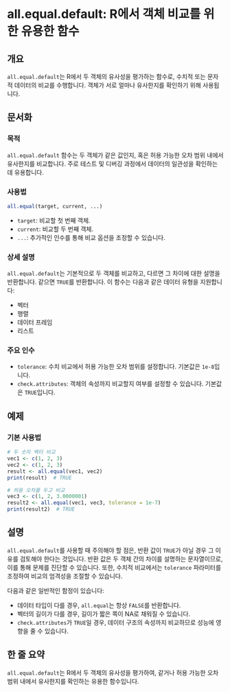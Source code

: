 <!--
Meta Description: # all.equal.default: R에서 객체 비교를 위한 유용한 함수 ## 개요 `all.equal.default`는 R에서 두 객체의 유사성을 평가하는 함수로, 수치적 또는 문자적 데이터의 비교를 수행합니다. 객체가 서로 얼마나 유사한지를 확인하기 위해 사용됩니...
Meta Keywords: all, equal, 있습니다, default, true
-->

# all.equal.default: R에서 객체 비교를 위한 유용한 함수

## 개요
`all.equal.default`는 R에서 두 객체의 유사성을 평가하는 함수로, 수치적 또는 문자적 데이터의 비교를 수행합니다. 객체가 서로 얼마나 유사한지를 확인하기 위해 사용됩니다.

## 문서화

### 목적
`all.equal.default` 함수는 두 객체가 같은 값인지, 혹은 허용 가능한 오차 범위 내에서 유사한지를 비교합니다. 주로 테스트 및 디버깅 과정에서 데이터의 일관성을 확인하는 데 유용합니다.

### 사용법
```R
all.equal(target, current, ...)
```

- `target`: 비교할 첫 번째 객체.
- `current`: 비교할 두 번째 객체.
- `...`: 추가적인 인수를 통해 비교 옵션을 조정할 수 있습니다.

### 상세 설명
`all.equal.default`는 기본적으로 두 객체를 비교하고, 다르면 그 차이에 대한 설명을 반환합니다. 같으면 `TRUE`를 반환합니다. 이 함수는 다음과 같은 데이터 유형을 지원합니다:
- 벡터
- 행렬
- 데이터 프레임
- 리스트

### 주요 인수
- `tolerance`: 수치 비교에서 허용 가능한 오차 범위를 설정합니다. 기본값은 `1e-8`입니다.
- `check.attributes`: 객체의 속성까지 비교할지 여부를 설정할 수 있습니다. 기본값은 `TRUE`입니다.

## 예제

### 기본 사용법
```R
# 두 숫자 벡터 비교
vec1 <- c(1, 2, 3)
vec2 <- c(1, 2, 3)
result <- all.equal(vec1, vec2)
print(result)  # TRUE

# 허용 오차를 두고 비교
vec3 <- c(1, 2, 3.0000001)
result2 <- all.equal(vec1, vec3, tolerance = 1e-7)
print(result2)  # TRUE
```

## 설명
`all.equal.default`를 사용할 때 주의해야 할 점은, 반환 값이 `TRUE`가 아닐 경우 그 이유를 검토해야 한다는 것입니다. 반환 값은 두 객체 간의 차이를 설명하는 문자열이므로, 이를 통해 문제를 진단할 수 있습니다. 또한, 수치적 비교에서는 `tolerance` 파라미터를 조정하여 비교의 엄격성을 조절할 수 있습니다. 

다음과 같은 일반적인 함정이 있습니다:
- 데이터 타입이 다를 경우, `all.equal`는 항상 `FALSE`를 반환합니다.
- 벡터의 길이가 다를 경우, 길이가 짧은 쪽이 NA로 채워질 수 있습니다.
- `check.attributes`가 `TRUE`일 경우, 데이터 구조의 속성까지 비교하므로 성능에 영향을 줄 수 있습니다.

## 한 줄 요약
`all.equal.default`는 R에서 두 객체의 유사성을 평가하여, 같거나 허용 가능한 오차 범위 내에서 유사한지를 확인하는 유용한 함수입니다.